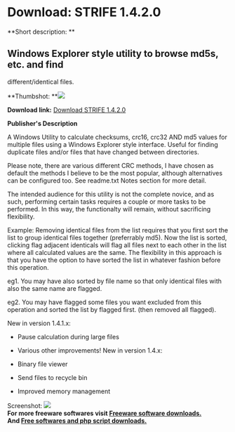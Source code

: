 # Download: STRIFE 1.4.2.0

**Short description: **

## Windows Explorer style utility to browse md5s, etc. and find
different/identical files.

  
**Thumbshot: **![](http://www.freewarefiles.com/screenshot/strife14_md.gif)   
  
**Download link:** [Download STRIFE 1.4.2.0](http://freesoftwares.boysofts.com/STRIFE_program_21537.html)  
  

**Publisher's Description**  
  

A Windows Utility to calculate checksums, crc16, crc32 AND md5 values for
multiple files using a Windows Explorer style interface. Useful for finding
duplicate files and/or files that have changed between directories.

Please note, there are various different CRC methods, I have chosen as default
the methods I believe to be the most popular, although alternatives can be
configured too. See readme.txt Notes section for more detail.

The intended audience for this utility is not the complete novice, and as
such, performing certain tasks requires a couple or more tasks to be
performed. In this way, the functionalty will remain, without sacrificing
flexibility.

Example: Removing identical files from the list requires that you first sort
the list to group identical files together (preferrably md5). Now the list is
sorted, clicking flag adjacent identicals will flag all files next to each
other in the list where all calculated values are the same. The flexibility in
this approach is that you have the option to have sorted the list in whatever
fashion before this operation.

eg1. You may have also sorted by file name so that only identical files with
also the same name are flagged.

eg2. You may have flagged some files you want excluded from this operation and
sorted the list by flagged first. (then removed all flagged).

New in version 1.4.1.x:

  * Pause calculation during large files 
  * Various other improvements! 
New in version 1.4.x:

  * Binary file viewer 
  * Send files to recycle bin 
  * Improved memory management 

  
  
Screenshot: ![](http://www.freewarefiles.com/screenshot/strife14.gif)  
**For more freeware softwares visit [Freeware software downloads.](http://freesoftwares.boysofts.com/)**   
**And [Free softwares and php script downloads.](http://www.boysofts.com/)**

